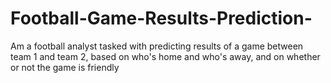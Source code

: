 # Football-Game-Results-Prediction-
Am a football analyst tasked with predicting results of a game between team 1 and team 2, based on who's home and who's away, and on whether or not the game is friendly
